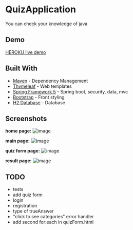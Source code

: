 # QuizApplication

You can check your knowledge of java

## Demo

[HEROKU live demo](https://thebestquizapp.herokuapp.com)

## Built With

* [Maven](https://maven.apache.org/) - Dependency Management
* [Thymeleaf](https://www.thymeleaf.org/) - Web templates
* [Spring Framework 5](https://spring.io/) - Spring boot, security, data, mvc
* [Bootstrap](https://getbootstrap.com/) - Front styling
* [H2 Database](https://www.h2database.com/html/main.html) - Database

## Screenshots

**home page:**
![image](https://user-images.githubusercontent.com/53364841/119564860-87c6af80-bda9-11eb-83ef-aeab85aaa562.png)

**main page:**
![image](https://user-images.githubusercontent.com/53364841/119565432-379c1d00-bdaa-11eb-8203-add22149317e.png)

**quiz form page:**
![image](https://user-images.githubusercontent.com/53364841/120908576-d575ce80-c66b-11eb-8d7c-3c4a0aaeedff.png)

**result page:**
![image](https://user-images.githubusercontent.com/53364841/120908594-0ce47b00-c66c-11eb-94a2-595919c1ff49.png)

## TODO

* tests
* add quiz form
* login
* registration
* type of trueAnswer
* "click to see categories" error handler
* add second for:each in quizForm.html
